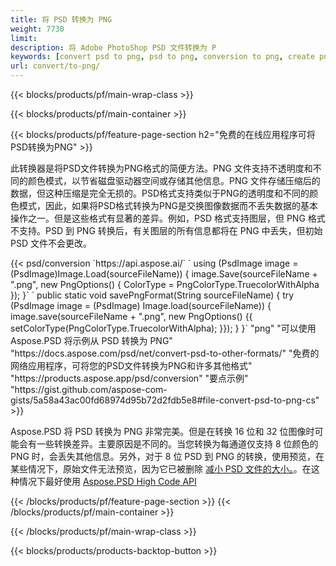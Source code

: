 ```yaml
---
title: 将 PSD 转换为 PNG
weight: 7730
limit: 
description: 将 Adobe PhotoShop PSD 文件转换为 P
keywords: [convert psd to png, psd to png, conversion to png, create png from psd, print psd as png]
url: convert/to-png/
---
```


{{< blocks/products/pf/main-wrap-class >}}

{{< blocks/products/pf/main-container >}}

{{< blocks/products/pf/feature-page-section h2="免费的在线应用程序可将PSD转换为PNG" >}}
<p>此转换器是将PSD文件转换为PNG格式的简便方法。PNG 文件支持不透明度和不同的颜色模式，以节省磁盘驱动器空间或存储其他信息。PNG 文件存储压缩后的数据，但这种压缩是完全无损的。PSD格式支持类似于PNG的透明度和不同的颜色模式，因此，如果将PSD格式转换为PNG是交换图像数据而不丢失数据的基本操作之一。但是这些格式有显著的差异。例如，PSD 格式支持图层，但 PNG 格式不支持。PSD 到 PNG 转换后，有关图层的所有信息都将在 PNG 中丢失，但初始 PSD 文件不会更改。</p>
{{< psd/conversion `https://api.aspose.ai/` 
`    using (PsdImage image = (PsdImage)Image.Load(sourceFileName))
    {
        image.Save(sourceFileName + ".png",  new PngOptions() {  ColorType = PngColorType.TruecolorWithAlpha });
    }` 
	`    public static void savePngFormat(String sourceFileName) {
        try (PsdImage image = (PsdImage) Image.load(sourceFileName)) {
            image.save(sourceFileName + ".png", new PngOptions() {{
                setColorType(PngColorType.TruecolorWithAlpha);
            }});
        }
    }` 
	"png" 
"可以使用 Aspose.PSD 将示例从 PSD 转换为 PNG"  "https://docs.aspose.com/psd/net/convert-psd-to-other-formats/" 
"免费的网络应用程序，可将您的PSD文件转换为PNG和许多其他格式" "https://products.aspose.app/psd/conversion" 
"要点示例" "https://gist.github.com/aspose-com-gists/5a58a43ac00fd68974d95b72d2fdb5e8#file-convert-psd-to-png-cs" >}}
<p>Aspose.PSD 将 PSD 转换为 PNG 非常完美。但是在转换 16 位和 32 位图像时可能会有一些转换差异。主要原因是不同的。当您转换为每通道仅支持 8 位颜色的 PNG 时，会丢失其他信息。另外，对于 8 位 PSD 到 PNG 的转换，使用预览，在某些情况下，原始文件无法预览，因为它已被删除 <a href="/psd/reduce-size">减小 PSD 文件的大小。</a>。在这种情况下最好使用 <a href="/psd">Aspose.PSD High Code API</a></p>
{{< /blocks/products/pf/feature-page-section >}}
{{< /blocks/products/pf/main-container >}}


{{< /blocks/products/pf/main-wrap-class >}}

{{< blocks/products/products-backtop-button >}}

